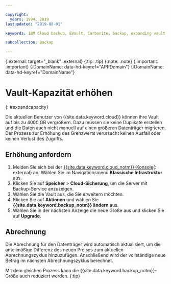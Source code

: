 ```yaml
---

copyright:
  years: 1994, 2019
lastupdated: "2019-08-01"

keywords: IBM Cloud backup, EVault, Carbonite, backup, expanding vault

subcollection: Backup

---
```

{:external: target="_blank" .external}
{:tip: .tip}
{:note: .note}
{:important: .important}
{:DomainName: data-hd-keyref="APPDomain"}
{:DomainName: data-hd-keyref="DomainName"}


# Vault-Kapazität erhöhen
{: #expandcapacity}

Die aktuellen Benutzer von {{site.data.keyword.cloud}} können ihre Vault auf bis zu 4000 GB vergrößern. Dazu müssen sie keine Duplikate erstellen und die Daten auch nicht manuell auf einen größeren Datenträger migrieren. Der Prozess zur Erhöhung des Grenzwerts verursacht keinen Ausfall oder keinen Verlust des Zugriffs.

## Erhöhung anfordern

1. Melden Sie sich bei der [{{site.data.keyword.cloud_notm}}-Konsole](https://{DomainName}){: external} an. Wählen Sie im Navigationsmenü **Klassische Infrastruktur** aus.
2. Klicken Sie auf **Speicher** > **Cloud-Sicherung**, um die Server mit Backup-Service anzuzeigen.
3. Wählen Sie die Vault aus, die Sie erweitern möchten.
4. Klicken Sie auf **Aktionen** und wählen Sie **{{site.data.keyword.backup_notm}} ändern** aus.
5. Wählen Sie in der nächsten Anzeige die neue Größe aus und klicken Sie auf **Upgrade**.

## Abrechnung

Die Abrechnung für den Datenträger wird automatisch aktualisiert, um die anteilmäßige Differenz des neuen Preises zum aktuellen Abrechnungszyklus hinzuzufügen. Anschließend wird der vollständige neue Betrag im nächsten Abrechnungszyklus berechnet.

Mit dem gleichen Prozess kann die {{site.data.keyword.backup_notm}}-Größe auch reduziert werden.
{:tip}
